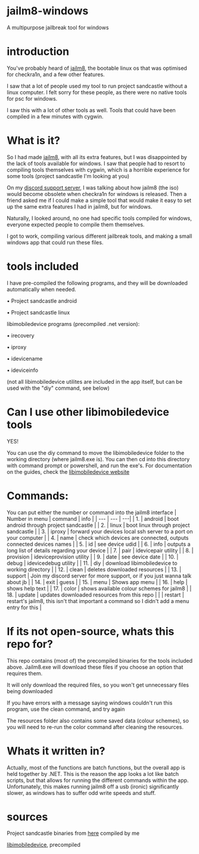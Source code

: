 # jailm8-windows
A multipurpose jailbreak tool for windows

# introduction
You've probably heard of [jailm8](https://github.com/SarKaa/jailm8), the bootable linux os that was optimised for checkra1n, and a few other features.

I saw that a lot of people used my tool to run project sandcastle without a linux computer. I felt sorry for these people, as there were no native tools for psc for windows.

I saw this with a lot of other tools as well. Tools that could have been compiled in a few minutes with cygwin.

# What is it?
So I had made [jailm8](https://github.com/SarKaa/jailm8), with all its extra features, but I was disappointed by the lack of tools available for windows. I saw that people had to resort to compiling tools themselves with cygwin, which is a horrible experience for some tools (project sandcastle I'm looking at you)

On my [discord support server](https://discord.gg/VDUFB3gpeQ), I was talking about how jailm8 (the iso) would become obsolete when checkra1n for windows is released. Then a friend asked me if I could make a simple tool that would make it easy to set up the same extra features I had in jailm8, but for windows.

Naturally, I looked around, no one had specific tools compiled for windows, everyone expected people to compile them themselves.

I got to work, compiling various different jailbreak tools, and making a small windows app that could run these files. 

# tools included
I have pre-compiled the following programs, and they will be downloaded automatically when needed.

• Project sandcastle android

• Project sandcastle linux

libimobiledevice programs (precompiled .net version):

  • irecovery

  • iproxy

  • idevicename

  • ideviceinfo

 (not all libimobiledevice utilites are included in the app itself, but can be used with the "diy" command, see below)

# Can I use other libimobiledevice tools 
YES!

You can use the diy command to move the libimobiledevice folder to the working directory (where jailm8.exe is). You can then cd into this directory with command prompt or powershell, and run the exe's. For documentation on the guides, check the [libimobiledevice website](https://github.com/libimobiledevice-win32/imobiledevice-net)

# Commands:
You can put either the number or command into the jailm8 interface
| Number in menu  | command | info |
| --- | --- | ---|
| 1.  | android  | boot android through project sandcastle |
| 2. | linux  | boot linux through project sandcastle |
| 3. | iproxy | forward your devices local ssh server to a port on your computer |
| 4. | name | check which devices are connected, outputs connected devices names |
| 5. | id | see device udid |
| 6. | info | outputs a long list of details regarding your device |
| 7. | pair | idevicepair utility |
| 8. | provision | ideviceprovision utility |
| 9. | date | see device date |
| 10. | debug | idevicedebug utility |
| 11. | diy | download libimobiledevice to working directory |
| 12. | clean | deletes downloaded resources |
| 13. | support | Join my discord server for more support, or if you just wanna talk about jb |
| 14. | exit | guess |
| 15. | menu | Shows app menu |
| 16. | help | shows help text |
| 17. | color | shows available colour schemes for jailm8 |
| 18. | update | updates downloaded resources from this repo |
|  | restart | restart's jailm8, this isn't that important a command so I didn't add a menu entry for this |

# If its not open-source, whats this repo for?
This repo contains (most of) the precompiled binaries for the tools included above. Jailm8.exe will download these files if you choose an option that requires them.

It will only download the required files, so you won't get unnecessary files being downloaded

If you have errors with a message saying windows couldn't run this program, use the clean command, and try again

The resources folder also contains some saved data (colour schemes), so you will need to re-run the color command after cleaning the resources.

# Whats it written in?
Actually, most of the functions are batch functions, but the overall app is held together by .NET. This is the reason the app looks a lot like batch scripts, but that allows for running the different commands within the app. Unfortunately, this makes running jailm8 off a usb (ironic) significantly slower, as windows has to suffer odd write speeds and stuff. 

# sources
Project sandcastle binaries from [here](https://github.com/corellium/projectsandcastle/tree/master/loader) compiled by me

[libimobiledevice](https://github.com/libimobiledevice-win32/imobiledevice-net), precompiled
